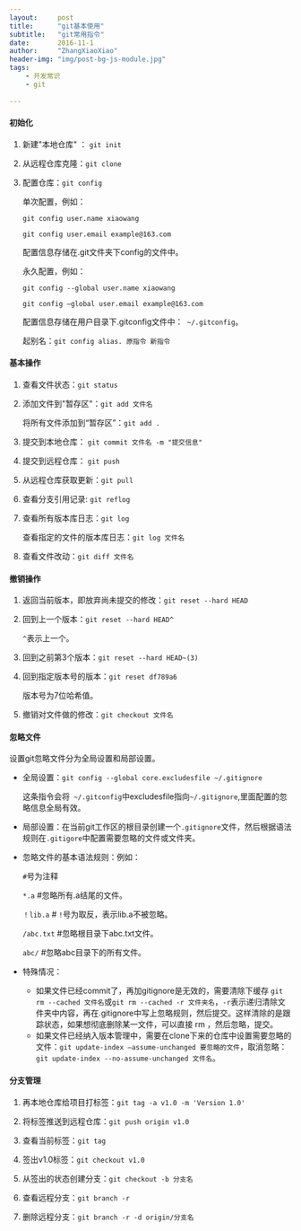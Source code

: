 ```yaml
---
layout:     post
title:      "git基本使用"
subtitle:   "git常用指令"
date:       2016-11-1
author:     "ZhangXiaoXiao"
header-img: "img/post-bg-js-module.jpg"
tags:
    - 开发常识
    - git
    
---
```


#### 初始化

1. 新建"本地仓库" ： `git init`

2. 从远程仓库克隆：`git clone`

3. 配置仓库：`git config`

   单次配置，例如：

   `git config user.name xiaowang`	

   `git config user.email example@163.com`

   配置信息存储在.git文件夹下config的文件中。

   永久配置，例如：

   `git config --global user.name xiaowang`

   `git config —global user.email example@163.com`

   配置信息存储在用户目录下.gitconfig文件中：` ~/.gitconfig`。

   起别名：`git config alias. 原指令 新指令`   

#### 基本操作

1. 查看文件状态：`git status`

2. 添加文件到"暂存区"：`git add 文件名`  

   将所有文件添加到“暂存区”：`git add .`

3. 提交到本地仓库：  `git commit 文件名 -m "提交信息"`

4. 提交到远程仓库： `git push`

5. 从远程仓库获取更新：`git pull`

6. 查看分支引用记录: `git reflog`

7. 查看所有版本库日志：`git log`

   查看指定的文件的版本库日志：`git log 文件名`

8. 查看文件改动：`git diff 文件名`

#### 撤销操作

1. 返回当前版本，即放弃尚未提交的修改：`git reset --hard HEAD`

2. 回到上一个版本：`git reset --hard HEAD^`

   `^`表示上一个。

3. 回到之前第3个版本：`git reset --hard HEAD~(3)`

4. 回到指定版本号的版本：`git reset df789a6`

   版本号为7位哈希值。

5. 撤销对文件做的修改：`git checkout 文件名`

#### 忽略文件

设置git忽略文件分为全局设置和局部设置。

- 全局设置：`git config --global core.excludesfile ~/.gitignore`

  这条指令会将` ~/.gitconfig`中excludesfile指向`~/.gitignore`,里面配置的忽略信息全局有效。

- 局部设置：在当前git工作区的根目录创建一个`.gitignore`文件，然后根据语法规则在`.gitigore`中配置需要忽略的文件或文件夹。

- 忽略文件的基本语法规则：例如：

  `#`号为注释

  `*.a`   #忽略所有.a结尾的文件。

  `！lib.a`    # `!`号为取反，表示lib.a不被忽略。

  `/abc.txt`     #忽略根目录下abc.txt文件。

  `abc/`           #忽略abc目录下的所有文件。

- 特殊情况：

  - 如果文件已经commit了，再加gitignore是无效的，需要清除下缓存 `git rm --cached 文件名`或`git rm --cached -r 文件夹名`，`-r`表示递归清除文件夹中内容，再在.gitignore中写上忽略规则，然后提交。这样清除的是跟踪状态，如果想彻底删除某一文件，可以直接 rm ，然后忽略，提交。
  - 如果文件已经纳入版本管理中，需要在clone下来的仓库中设置需要忽略的文件：`git update-index —assume-unchanged 要忽略的文件`，取消忽略：`git update-index --no-assume-unchanged 文件名`。

#### 分支管理

1. 再本地仓库给项目打标签：`git tag -a v1.0 -m 'Version 1.0'`

2. 将标签推送到远程仓库：`git push origin v1.0`

3. 查看当前标签：`git tag`

4. 签出v1.0标签：`git checkout v1.0`

5. 从签出的状态创建分支：`git checkout -b 分支名`

6. 查看远程分支：`git branch -r`

7. 删除远程分支：`git branch -r -d origin/分支名`

   ​







